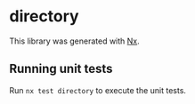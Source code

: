 # directory

This library was generated with [Nx](https://nx.dev).

## Running unit tests

Run `nx test directory` to execute the unit tests.
